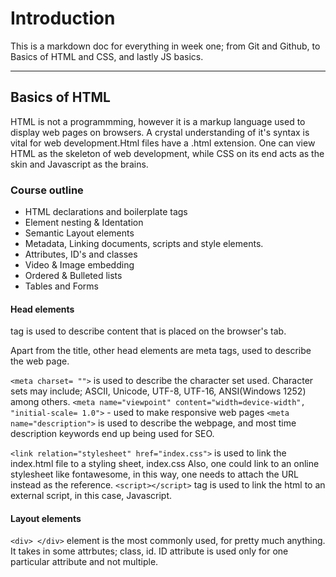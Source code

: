 # Introduction
This is a markdown doc for everything in week one; from Git and Github, to Basics of HTML and CSS, and lastly JS basics.

---
## Basics of HTML
HTML is not a programmming, however it is a markup language used to display web pages on browsers. A crystal understanding of it's syntax is vital for web development.Html files have a .html extension.
One can view HTML as the skeleton of web development, while CSS on its end acts as the skin and Javascript as the brains.

### Course outline
- HTML declarations and boilerplate tags
- Element nesting & Identation
- Semantic Layout elements
- Metadata, Linking documents, scripts and style elements.
- Attributes, ID's and classes
- Video & Image embedding
- Ordered & Bulleted lists
- Tables and Forms

#### Head elements
<title> </title> tag is used to describe content that is placed on the browser's tab.

Apart from the title, other head elements are meta tags, used to describe the web page.

`<meta charset= "">` is used to describe the character set used. Character sets may include; ASCII, Unicode, UTF-8, UTF-16, ANSI(Windows 1252) among others.
`<meta name="viewpoint" content="width=device-width", "initial-scale= 1.0">` - used to make responsive web pages
`<meta name="description">` is used to describe the webpage, and most time description keywords end up being used for SEO.

`<link relation="stylesheet" href="index.css">` is used to link the index.html file to a styling sheet, index.css
Also, one could link to an online stylesheet like fontawesome, in this way, one needs to attach the URL instead as the reference.
`<script></script>` tag is used to link the html to an external script, in this case, Javascript.

#### Layout elements
`<div> </div>` element is the most commonly used, for pretty much anything. It takes in some attrbutes; class, id. ID attribute is used only for one particular attribute and not multiple.